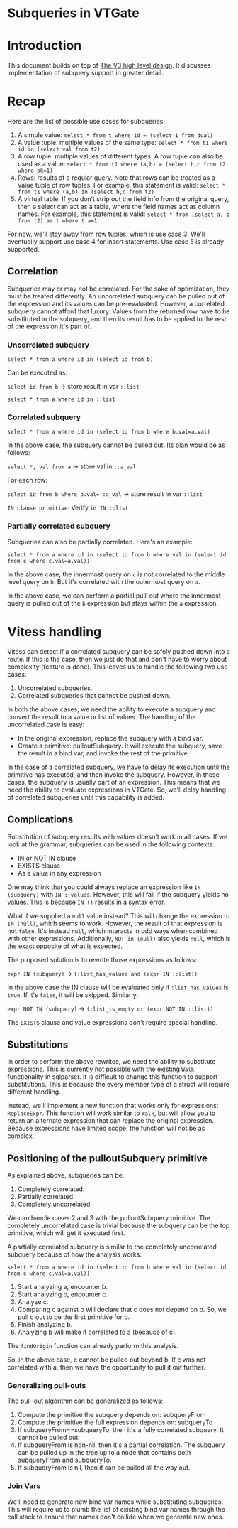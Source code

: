 # Subqueries in VTGate

# Introduction

This document builds on top of [The V3 high level design](https://github.com/vitessio/vitess/blob/master/doc/V3HighLevelDesign.md). It discusses implementation of subquery support in greater detail.



# Recap

Here are the list of possible use cases for subqueries:

1. A simple value: `select * from t where id = (select 1 from dual)`
2. A value tuple: multiple values of the same type: `select * from t1 where id in (select val from t2)`
3. A row tuple: multiple values of different types. A row tuple can also be used as a value: `select * from t1 where (a,b) = (select b,c from t2 where pk=1)`
4. Rows: results of a regular query. Note that rows can be treated as a value tuple of row tuples. For example, this statement is valid: `select * from t1 where (a,b) in (select b,c from t2)`
5. A virtual table: If you don’t strip out the field info from the original query, then a select can act as a table, where the field names act as column names. For example, this statement is valid: `select * from (select a, b from t2) as t where t.a=1`

For now, we'll stay away from row tuples, which is use case 3. We'll eventually support use case 4 for insert statements. Use case 5 is already supported.

## Correlation

Subqueries may or may not be correlated. For the sake of optimization, they must be treated differently. An uncorrelated subquery can be pulled out of the expression and its values can be pre-evaluated. However, a correlated subquery cannot afford that luxury. Values from the returned row have to be substituted in the subquery, and then its result has to be applied to the rest of the expression it's part of.

### Uncorrelated subquery

`select * from a where id in (select id from b)`

Can be executed as:

`select id from b` -> store result in var `::list`

`select * from a where id in ::list`

### Correlated subquery

`select * from a where id in (select id from b where b.val=a.val)`

In the above case, the subquery cannot be pulled out. Its plan would be as follows:

`select *, val from a` -> store val in `::a_val`

For each row:

`select id from b where b.val= :a_val` -> store result in var `::list`

`IN clause primitive`: Verify `id IN ::list`

### Partially correlated subquery

Subqueries can also be partially correlated. Here's an example:

`select * from a where id in (select id from b where val in (select id from c where c.val=a.val))`

In the above case, the innermost query on `c` is not correlated to the middle level query on `b`. But it's correlated with the outermost query on `a`.

In the above case, we can perform a partial pull-out where the innermost query is pulled out of the `b` expression but stays within the `a` expression.

# Vitess handling

Vitess can detect if a correlated subquery can be safely pushed down into a route. If this is the case, then we just do that and don't have to worry about complexity (feature is done). This leaves us to handle the following two use cases:

1. Uncorrelated subqueries.
2. Correlated subqueries that cannot be pushed down.

In both the above cases, we need the ability to execute a subquery and convert the result to a value or list of values. The handling of the uncorrelated case is easy:

* In the original expression, replace the subquery with a bind var.
* Create a primitive: pulloutSubquery. It will execute the subquery, save the result in a bind var, and invoke the rest of the primitive.

In the case of a correlated subquery, we have to delay its execution until the primitive has executed, and then invoke the subquery. However, in these cases, the subquery is usually part of an expression. This means that we need the ability to evaluate expressions in VTGate. So, we'll delay handling of correlated subqueries until this capability is added.

## Complications

Substitution of subquery results with values doesn't work in all cases. If we look at the grammar, subqueries can be used in the following contexts:

* IN or NOT IN clause
* EXISTS clause
* As a value in any expression

One may think that you could always replace an expression like `IN (subquery)` with `IN ::values`. However, this will fail if the subquery yields no values. This is because `IN ()` results in a syntax error.

What if we supplied a `null` value instead? This will change the expression to `IN (null)`, which seems to work. However, the result of that expression is not `false`. It's instead `null`, which interacts in odd ways when combined with other expressions. Additionally, `NOT in (null)` also yields `null`, which is the exact opposite of what is expected.

The proposed solution is to rewrite those expressions as follows:

`expr IN (subquery)` -> `(:list_has_values and (expr IN ::list))`

In the above case the IN clause will be evaluated only if `:list_has_values` is `true`. If it's `false`, it will be skipped. Similarly:

`expr NOT IN (subquery)` -> `(:list_is_empty or (expr NOT IN ::list))`

The `EXISTS` clause and value expressions don't require special handling.

## Substitutions

In order to perform the above rewrites, we need the ability to substitute expressions. This is currently not possible with the existing `Walk` functionality in sqlparser. It is difficult to change this function to support substitutions. This is because the every member type of a struct will require different handling.

Instead, we'll implement a new function that works only for expressions: `ReplaceExpr`. This function will work similar to `Walk`, but will allow you to return an alternate expression that can replace the original expression. Because expressions have limited scope, the function will not be as complex.

## Positioning of the pulloutSubquery primitive

As explained above, subqueries can be:
1. Completely correlated.
2. Partially correlated.
3. Completely uncorrelated.

We can handle cases 2 and 3 with the pulloutSubquery primitive. The completely uncorrelated case is trivial because the subquery can be the top primitive, which will get it executed first.

A partially correlated subquery is similar to the completely uncorrelated subquery because of how the analysis works:

`select * from a where id in (select id from b where val in (select id from c where c.val=a.val))`

1. Start analyzing a, encounter b.
2. Start analyzing b, encounter c.
3. Analyze c.
4. Comparing c against b will declare that c does not depend on b. So, we pull c out to be the first primitive for b.
5. Finish analyzing b.
6. Analyzing b will make it correlated to a (because of c).

The `findOrigin` function can already perform this analysis.

So, in the above case, c cannot be pulled out beyond b. If c was not correlated with a, then we have the opportunity to pull it out further.

### Generalizing pull-outs

The pull-out algorithm can be generalized as follows:

1. Compute the primitive the subquery depends on: subqueryFrom
2. Compute the primitive the full expression depends on: subqueryTo
3. If subqueryFrom==subqueryTo, then it's a fully correlated subquery. It cannot be pulled out.
4. If subqueryFrom is non-nil, then it's a partial correlation. The subquery can be pulled up in the tree up to a node that contains both subqueryFrom and subqueryTo.
5. If subqueryFrom is nil, then it can be pulled all the way out.

### Join Vars

We'll need to generate new bind var names while substituting subqueries. This will require us to plumb the list of existing bind var names through the call stack to ensure that names don't collide when we generate new ones.
